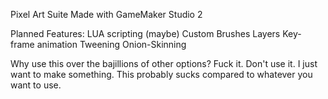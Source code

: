Pixel Art Suite Made with GameMaker Studio 2


Planned Features:
LUA scripting (maybe)
Custom Brushes
Layers
Key-frame animation
Tweening
Onion-Skinning



Why use this over the bajillions of other options?
Fuck it. Don't use it. I just want to make something.
This probably sucks compared to whatever you want to use.